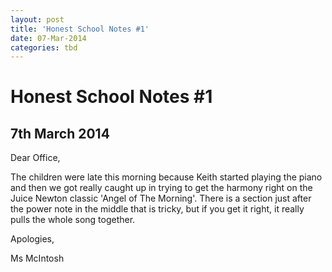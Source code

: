 ```yaml
---
layout: post
title: 'Honest School Notes #1'
date: 07-Mar-2014
categories: tbd
---
```


# Honest School Notes #1

## 7th March 2014

Dear Office, 

The children were late this morning because Keith started playing the piano and then we got really caught up in trying to get the harmony right on the Juice Newton classic 'Angel of The Morning'. There is a section just after the power note in the middle that is tricky, but if you get it right, it really pulls the whole song together.

Apologies,

Ms McIntosh
